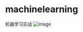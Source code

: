 # machinelearning
机器学习实战
![image](https://user-images.githubusercontent.com/103869045/199138572-b002f22e-97bc-4b99-a63d-8a4bd894a0ed.png)
